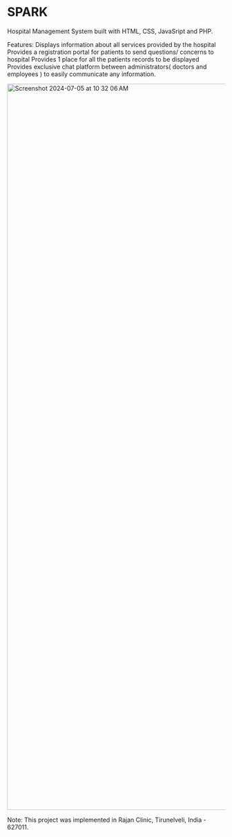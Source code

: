 # SPARK
Hospital Management System built with HTML, CSS, JavaSript and PHP.

Features:
Displays information about all services provided by the hospital
Provides a registration portal for patients to send questions/ concerns to hospital
Provides 1 place for all the patients records to be displayed 
Provides exclusive chat platform between administrators( doctors and employees ) to easily communicate any information.

<img width="1680" alt="Screenshot 2024-07-05 at 10 32 06 AM" src="https://github.com/ashwin63/SPARK/assets/26385060/f355ab41-1cdc-41af-9d37-bb4eeb11f3e7">



Note: This project was implemented in Rajan Clinic, Tirunelveli, India - 627011.
